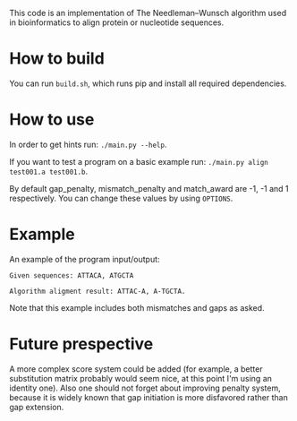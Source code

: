 
This code is an implementation of The Needleman–Wunsch algorithm used in bioinformatics to align protein or nucleotide sequences.

# How to build
You can run `build.sh`, which runs pip and install all required dependencies.

# How to use
  
In order to get hints run:
`./main.py --help`.

If you want to test a program on a basic example run:
`./main.py align test001.a test001.b`.

By default gap_penalty, mismatch_penalty and match_award are -1, -1 and 1 respectively. You can change these values by using ``OPTIONS``.  

# Example
An example of the program input/output:

    Given sequences: ATTACA, ATGCTA

    Algorithm aligment result: ATTAC-A, A-TGCTA.
    
Note that this example includes both mismatches and gaps as asked.

# Future prespective

A more complex score system could be added (for example, a better substitution matrix probably would seem nice, at this point I'm using an identity one).
Also one should not forget about improving penalty system, because it is widely known that gap initiation is more disfavored rather than gap extension. 